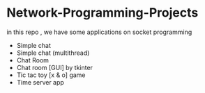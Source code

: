 # Network-Programming-Projects 
in this repo , we have some applications on socket programming </br>
- Simple chat </br>
- Simple chat (multithread) </br>
- Chat Room </br>
- Chat room [GUI] by tkinter </br>
- Tic tac toy [x & o] game </br>
- Time server app 
